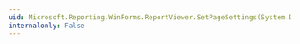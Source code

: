 ```yaml
---
uid: Microsoft.Reporting.WinForms.ReportViewer.SetPageSettings(System.Drawing.Printing.PageSettings)
internalonly: False
---
```

